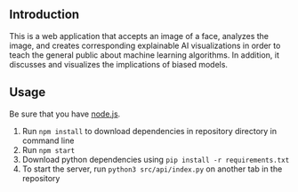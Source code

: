 
## Introduction

This is a web application that accepts an image of a face, analyzes the image, and creates corresponding explainable AI visualizations in order to teach the general public about machine learning algorithms. In addition, it discusses and visualizes the implications of biased models. 

## Usage

Be sure that you have [node.js](https://www.npmjs.com/get-npm).

1. Run `npm install` to download dependencies in repository directory in command line
2. Run `npm start`
3. Download python dependencies using `pip install -r requirements.txt`
4. To start the server, run `python3 src/api/index.py` on another tab in the repository

